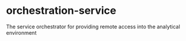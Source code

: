 # orchestration-service
The service orchestrator for providing remote access into the analytical environment
